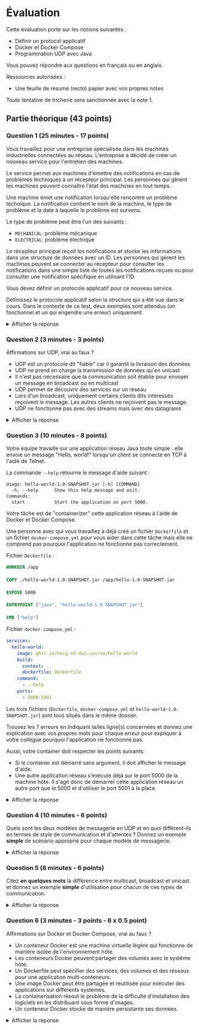 # Évaluation

Cette évaluation porte sur les notions suivantes :

- Définir un protocol applicatif
- Docker et Docker Compose
- Programmation UDP avec Java

Vous pouvez répondre aux questions en français ou en anglais.

Ressources autorisées :

- Une feuille de résumé (recto) papier avec vos propres notes

Toute tentative de tricherie sera sanctionnée avec la note 1.

## Partie théorique (43 points)

### Question 1 (25 minutes - 17 points)

Vous travaillez pour une entreprise spécialisée dans les machines industrielles
connectées au réseau. L'entreprise a décidé de créer un nouveau service pour
l'entretien des machines.

Le service permet aux machines d'émettre des notifications en cas de problèmes
techniques à un récepteur principal. Les personnes qui gèrent les machines
peuvent connaître l'état des machines en tout temps.

Une machine émet une notification lorsqu'elle rencontre un problème technique.
La notification contient le nom de la machine, le type de problème et la date à
laquelle le problème est survenu.

Le type de problème peut être l'un des suivants :

- `MECHANICAL`: problème mécanique
- `ELECTRICAL`: problème électrique

Le récepteur principal reçoit les notifications et stocke les informations dans
une structure de données avec un ID. Les personnes qui gèrent les machines
peuvent se connecter au récepteur pour consulter les notifications dans une
simple liste de toutes les notifications reçues ou pour consulter une
notification spécifique en utilisant l'ID.

Vous devez définir un protocole applicatif pour ce nouveau service.

Définissez le protocole applicatif selon la structure qui a été vue dans le
cours. Dans le contexte de ce test, deux exemples sont attendus (un fonctionnel
et un qui engendre une erreur) uniquement.

<details>
<summary>Afficher la réponse</summary>

# Protocole Mechanotify

## Section 1 - Aperçu (1 point)

Le protocole Mechanotify est un protocole applicatif qui permet à une machine
industrielle de notifier ses dysfonctionnements techniques envers un récepteur
principal. Les personnes qui gèrent les machines peuvent également récupérer
l'état des machines en tout temps.

## Section 2 - Protocole de transport (5 points)

Le récepteur s'exécute sur l'adresse multicast 239.0.0.1 sur le port 6343 et
utilise le protocole UDP pour recevoir les notifications. Il s'exécute aussi sur
le port 6344 pour recevoir les requêtes des personnes qui gèrent les machines en
unicast en utilisant le protocole de transport UDP (1 point pour la mention
du/des protocole(s), 1 point pour la mention du/des port(s)).

UDP est adapté car il permet de recevoir des messages sans connexion préalable
et si un message est perdu, une nouvelle notification future sera envoyée à
nouveau (0.5 point pour la justification du/des protocole(s)).

La connexion initiale doit se faire par le client lors de l'unicast (0.5 point).

Une fois la connexion établie, le client peut envoyer une commande au serveur.

Si la commande est valide, le serveur exécute la commande et envoie une réponse
au client. Si la commande n'est pas valide, le serveur envoie un message
d'erreur au client (1 point pour la gestion des commandes valides/invalides).

Le client peut décider de couper la connexion à tout moment. Ceci engendre la
fermeture de la connexion côté serveur de façon automatique (1 point pour la
gestion de la fermeture de la connexion).

## Section 3 - Messages (9 points)

Les messages envoyés par les machines et les personnes qui gèrent les machines
sont des messages textes (0.5 point) encodés en UTF-8 (0.5 point).

### Messages émis par les machines

Les messages émis par les machines sont sous la forme suivante :

#### Notifier un problème technique

##### Message (1 point)

```text
EMIT_NOTIFICATION machine_name issue_type issue_date
```

- `machine_name`: le nom de la machine
- `issue_type`: le type de problème technique
  - `MECHANICAL`: problème mécanique
  - `ELECTRICAL`: problème électrique
- `issue_date`: la date à laquelle le problème est survenu

##### Réponse (1 points)

- Il n'y a pas de réponse comme il s'agit d'une notification via multicast.

### Messages émis par les personnes qui gèrent les machines

Les messages émis par les personnes qui gèrent les machines sont sous la forme
suivante :

#### Visualiser les notifications

##### Message (1 point)

```text
VIEW_NOTIFICATIONS
```

##### Réponse (1 points)

- `NOTIFICATIONS <notification_id_1> <notification_id_2> <notification_id_3> ...`:
  la liste des notifications par leur ID. Les notifications sont séparées par
  des espaces.
- `ERROR <code>`: une erreur est survenue lors de la visualisation des
  notifications. Le code d'erreur est un entier entre 1 et 1 inclus. Les codes
  d'erreur sont les suivants :
  - 1: aucune notification n'a été reçue

### Visualiser une notification

#### Message (1 point)

```text
VIEW_NOTIFICATION notification_id
```

- `notification_id`: l'ID de la notification à visualiser

#### Réponse (1 points)

- `NOTIFICATION <notification_id> <machine_name> <issue_type> <issue_date>`: les
  les informations du produit
- `ERROR <code>`: une erreur est survenue lors de la visualisation du produit.
  Le code d'erreur est un entier entre 1 et 1 inclus. Les codes d'erreur sont
  les suivants :
  - 1: la notification demandée n'existe pas

### Commande invalide

#### Message (1 point)

```text
INVALID_COMMAND
```

#### Réponse (1 point)

- `INVALID_COMMAND`: la commande est invalide

### Section 4 - Exemples (2 points)

Voici des diagrammes PlantUML pour illustrer les exemples de messages.

#### Émettre une notification

![example-1](./images/question_1_example_1.png)

#### Visualiser les notifications

![example-2](./images/question_1_example_2.png)

#### Visualiser une notification

![example-3](./images/question_1_example_3.png)

#### Commande invalide

![example-5](./images/question_1_example_5.png)

Voici des diagrammes PlantUML pour illustrer les exemples de messages lorsque
des erreurs surviennent.

#### Visualiser les notifications

![example-error-1](./images/question_1_example_error_1.png)

#### Visualiser une notification

![example-error-2](./images/question_1_example_error_2.png)

</details>

### Question 2 (3 minutes - 3 points)

Affirmations sur UDP, vrai au faux ?

- UDP est un protocole dit "fiable" car il garantit la livraison des données
- UDP ne prend en charge la transmission de données qu'en unicast
- Il n'est pas nécessaire que la communication soit établie pour envoyer un
  message en broadcast ou en multicast
- UDP permet de découvrir des services sur un réseau
- Lors d'un broadcast, uniquement certains clients dits intéressés reçoivent le
  message. Les autres clients ne reçoivent pas le message.
- UDP ne fonctionne pas avec des streams mais avec des datagrams

<details>
<summary>Afficher la réponse</summary>

- Faux
- Faux
- Vrai
- Vrai
- Faux
- Vrai

</details>

### Question 3 (10 minutes - 8 points)

Votre équipe travaille sur une application réseau Java toute simple : elle
envoie un message "Hello, world!" lorsqu'un client se connecte en TCP à l'aide
de Telnet.

La commande `--help` retourne le message d'aide suivant :

```text
Usage: hello-world-1.0-SNAPSHOT.jar [-h] [COMMAND]
  -h, --help      Show this help message and exit.
Commands:
  start           Start the application on port 5000.
```

Votre tâche est de "containerizer" cette application réseau à l'aide de Docker
et Docker Compose.

Une personne avec qui vous travaillez a déjà créé un fichier `Dockerfile` et un
fichier `docker-compose.yml` pour vous aider dans cette tâche mais elle ne
comprend pas pourquoi l'application ne fonctionne pas correctement.

Fichier `Dockerfile` :

```dockerfile
WORKDIR /app

COPY ./hello-world-1.0-SNAPSHOT.jar /app/hello-1.0-SNAPSHOT.jar

EXPOSE 5000

ENTRYPOINT ["java", "hello-world-1.0-SNAPSHOT.jar"]

CMD ["help"]
```

Fichier `docker-compose.yml` :

```yaml
services:
  hello-world:
    image: ghcr.io/heig-vd-dai-course/hello-world
    build:
      context: ..
      dockerfile: Dockerfile
    command:
      - --help
    ports:
      - 5000:5001
```

Les trois fichiers (`Dockerfile`, `docker-compose.yml` et
`hello-world-1.0-SNAPSHOT.jar`) sont tous situés dans le même dossier.

Trouvez les 7 erreurs en indiquant la/les ligne(s) concernées et donnez une
explication avec vos propres mots pour chaque erreur pour expliquer à votre
collègue pourquoi l'application ne fonctionne pas.

Aussi, votre container doit respecter les points suivants:

- Si le container est démarré sans argument, il doit afficher le message d'aide.
- Une autre application réseau s'exécute déjà sur le port 5000 de la machine
  hôte. Il s'agit donc de démarrer cette application réseau un autre port que le
  5000 et d'utiliser le port 5001 à la place.

<details>
<summary>Afficher la réponse</summary>

Fichier `Dockerfile` :

```dockerfile
# Aucune image de base n'était spécifiée (1 point)
FROM eclipse-temurin:17

WORKDIR /app

# Le fichier était copié avec un nom différent (1 point)
COPY hello-world-1.0-SNAPSHOT.jar /app/hello-world-1.0-SNAPSHOT.jar

# L'application s'exécute sur le port 5000 - cette valeur n'est ici qu'à titre
# informatif/à des fins de documentation et la changer ne change pas le port sur
# lequel l'application s'exécute. Il ne faut donc pas changer cette valeur (1 point bonus si non changé)
EXPOSE 5000

# Il manquait le flag -jar (1 point)
ENTRYPOINT ["java", "-jar", "hello-world-1.0-SNAPSHOT.jar"]

# La commande `help` n'existe pas, il s'agit bien de passer l'argument `--help` (1 point)
CMD ["--help"]
```

Fichier `docker-compose.yml` :

```yaml
services:
  hello-world:
    image: ghcr.io/heig-vd-dai-course/hello-world
    build:
      # Le context doit spécifier le dossier dans lequel se trouve le Dockerfile (1 point)
      context: .
      dockerfile: Dockerfile
    command:
      # La commande pour démarrer l'application est `start` (1 point)
      - start
    ports:
      # Le port 5001 de la machine hôte doit être mappé sur le port 5000 du conteneur (1 point)
      - 5001:5000
```

</details>

### Question 4 (10 minutes - 6 points)

Quels sont les deux modèles de messagerie en UDP et en quoi diffèrent-ils en
termes de style de communication et d'attentes ? Donnez un exemple **simple** de
scénario approprié pour chaque modèle de messagerie.

<details>
<summary>Afficher la réponse</summary>

- Fire and forget (1 point) : Le modèle Fire and forget est le modèle de
  messagerie le plus simple. Il s'agit d'une communication à sens unique. Cela
  signifie qu'un datagramme est envoyé d'un hôte à un autre hôte sans attendre
  de réponse. (1 point)

- Request-response (1 point) : Le modèle request-response est une communication
  bidirectionnelle. Cela signifie qu'un datagramme est envoyé d'un hôte à un
  autre hôte et que le destinataire envoie une réponse à l'expéditeur. (1 point)

Exemples :

- Fire and forget: un émetteur (capteur) envoie un message à un récepteur
  (station météorologique) (1 point)
- Request and response: un client se connecte à une station météorologique pour
  obtenir la température actuelle (1 point)

</details>

### Question 5 (8 minutes - 6 points)

Citez **en quelques mots** la différence entre multicast, broadcast et unicast
et donnez un exemple **simple** d'utilisation pour chacun de ces types de
communication.

<details>
<summary>Afficher la réponse</summary>

- Unicast: communication entre deux machines (1 point)
- Multicast: communication entre un groupe de machines (1 point)
- Broadcast: communication entre toutes les machines d'un réseau (1 point)

Exemples:

- Unicast: un client qui se connecte à un serveur (1 point)
- Multicast: un serveur qui envoie un message à un sous-ensemble de clients
  (groupe WhatsApp) (1 point)
- Broadcast: un serveur qui envoie un message à tous les clients (Recherche de
  serveur DHCP) (1 point)

</details>

### Question 6 (3 minutes - 3 points - 6 x 0.5 point)

Affirmations sur Docker et Docker Compose, vrai au faux ?

- Un conteneur Docker est une machine virtuelle légère qui fonctionne de manière
  isolée de l'environnement hôte.
- Les conteneurs Docker peuvent partager des volumes avec le système hôte.
- Un Dockerfile peut spécifier des services, des volumes et des réseaux pour une
  application multi-conteneurs.
- Une image Docker peut être partagée et réutilisée pour exécuter des
  applications sur différents systèmes.
- La containerisation résout le problème de la difficulté d'installation des
  logiciels en les distribuant sous forme d'images.
- Un conteneur Docker stocke de manière persistante ses données.

<details>
<summary>Afficher la réponse</summary>

- Cette question étant trop ambiguë, elle est annulée. Tous les points sont
  attribués.
- Vrai
- Faux
- Vrai
- Vrai
- Faux

</details>
